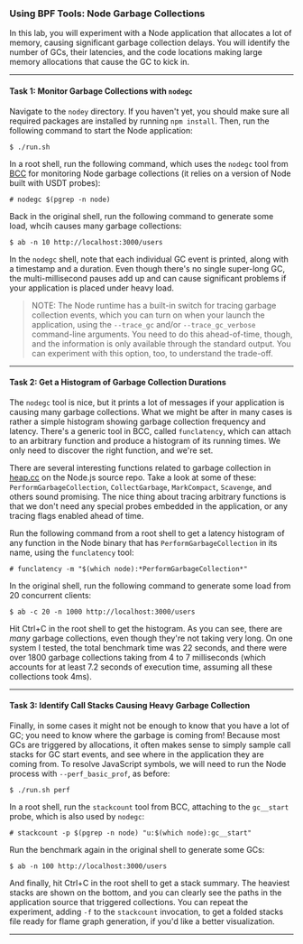 ### Using BPF Tools: Node Garbage Collections

In this lab, you will experiment with a Node application that allocates a lot of memory, causing significant garbage collection delays. You will identify the number of GCs, their latencies, and the code locations making large memory allocations that cause the GC to kick in.

- - -

#### Task 1: Monitor Garbage Collections with `nodegc`

Navigate to the `nodey` directory. If you haven't yet, you should make sure all required packages are installed by running `npm install`. Then, run the following command to start the Node application:

```
$ ./run.sh
```

In a root shell, run the following command, which uses the `nodegc` tool from [BCC](https://github.com/iovisor/bcc) for monitoring Node garbage collections (it relies on a version of Node built with USDT probes):

```
# nodegc $(pgrep -n node)
```

Back in the original shell, run the following command to generate some load, whcih causes many garbage collections:

```
$ ab -n 10 http://localhost:3000/users
```

In the `nodegc` shell, note that each individual GC event is printed, along with a timestamp and a duration. Even though there's no single super-long GC, the multi-millisecond pauses add up and can cause significant problems if your application is placed under heavy load.

> NOTE: The Node runtime has a built-in switch for tracing garbage collection events, which you can turn on when your launch the application, using the `--trace_gc` and/or `--trace_gc_verbose` command-line arguments. You need to do this ahead-of-time, though, and the information is only available through the standard output. You can experiment with this option, too, to understand the trade-off.

- - -

#### Task 2: Get a Histogram of Garbage Collection Durations

The `nodegc` tool is nice, but it prints a lot of messages if your application is causing many garbage collections. What we might be after in many cases is rather a simple histogram showing garbage collection frequency and latency. There's a generic tool in BCC, called `funclatency`, which can attach to an arbitrary function and produce a histogram of its running times. We only need to discover the right function, and we're set.

There are several interesting functions related to garbage collection in [heap.cc](https://github.com/nodejs/node/blob/2db2857c72c219e5ba1642a345e52cfdd8c44a66/deps/v8/src/heap/heap.cc) on the Node.js source repo. Take a look at some of these: `PerformGarbageCollection`, `CollectGarbage`, `MarkCompact`, `Scavenge`, and others sound promising. The nice thing about tracing arbitrary functions is that we don't need any special probes embedded in the application, or any tracing
flags enabled ahead of time.

Run the following command from a root shell to get a latency histogram of any function in the Node binary that has `PerformGarbageCollection` in its name, using the `funclatency` tool:

```
# funclatency -m "$(which node):*PerformGarbageCollection*"
```

In the original shell, run the following command to generate some load from 20 concurrent clients:

```
$ ab -c 20 -n 1000 http://localhost:3000/users
```

Hit Ctrl+C in the root shell to get the histogram. As you can see, there are _many_ garbage collections, even though they're not taking very long. On one system I tested, the total benchmark time was 22 seconds, and there were over 1800 garbage collections taking from 4 to 7 milliseconds (which accounts for at least 7.2 seconds of execution time, assuming all these collections took 4ms).

- - -

#### Task 3: Identify Call Stacks Causing Heavy Garbage Collection

Finally, in some cases it might not be enough to know that you have a lot of GC; you need to know where the garbage is coming from! Because most GCs are triggered by allocations, it often makes sense to simply sample call stacks for GC start events, and see where in the application they are coming from. To resolve JavaScript symbols, we will need to run the Node process with `--perf_basic_prof`, as before:

```
$ ./run.sh perf
```

In a root shell, run the `stackcount` tool from BCC, attaching to the `gc__start` probe, which is also used by `nodegc`:

```
# stackcount -p $(pgrep -n node) "u:$(which node):gc__start"
```

Run the benchmark again in the original shell to generate some GCs:

```
$ ab -n 100 http://localhost:3000/users
```

And finally, hit Ctrl+C in the root shell to get a stack summary. The heaviest stacks are shown on the bottom, and you can clearly see the paths in the application source that triggered collections. You can repeat the experiment, adding `-f` to the `stackcount` invocation, to get a folded stacks file ready for flame graph generation, if you'd like a better visualization.

- - -
